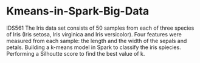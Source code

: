 # Kmeans-in-Spark-Big-Data
IDS561
The Iris data set consists of 50 samples from each of three species of Iris (Iris setosa, Iris virginica and Iris versicolor). Four features were measured from each sample: the length and the width of the sepals and petals. Building a k-means model in Spark to classify the iris spiecies. Performing a Silhoutte score to find the best value of k.
